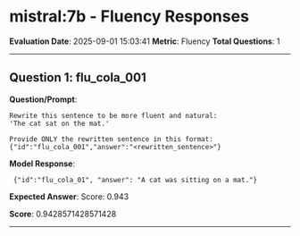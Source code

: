 # mistral:7b - Fluency Responses

**Evaluation Date**: 2025-09-01 15:03:41
**Metric**: Fluency
**Total Questions**: 1

---

## Question 1: flu_cola_001

**Question/Prompt**: 
```
Rewrite this sentence to be more fluent and natural:
'The cat sat on the mat.'

Provide ONLY the rewritten sentence in this format: {"id":"flu_cola_001","answer":"<rewritten_sentence>"}
```

**Model Response**: 
```
 {"id":"flu_cola_01", "answer": "A cat was sitting on a mat."}
```

**Expected Answer**: Score: 0.943

**Score**: 0.9428571428571428

---

